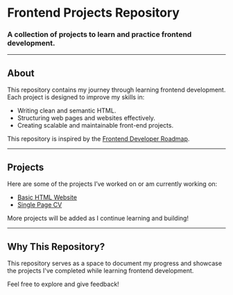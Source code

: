 # Frontend Projects Repository  
### A collection of projects to learn and practice frontend development.  

---

## About  

This repository contains my journey through learning frontend development. Each project is designed to improve my skills in:  
- Writing clean and semantic HTML.  
- Structuring web pages and websites effectively.  
- Creating scalable and maintainable front-end projects.  

This repository is inspired by the [Frontend Developer Roadmap](https://roadmap.sh/frontend).  

---

## Projects  

Here are some of the projects I’ve worked on or am currently working on:  
- [Basic HTML Website](https://github.com/molmotor-learnz/roadmap.sh-solutions/tree/main/Basic-HTML-Website)  
- [Single Page CV](https://github.com/molmotor-learnz/roadmap.sh-solutions/tree/main/Single-Page-CV)  

More projects will be added as I continue learning and building!  

---

## Why This Repository?  

This repository serves as a space to document my progress and showcase the projects I've completed while learning frontend development.  

Feel free to explore and give feedback!  
